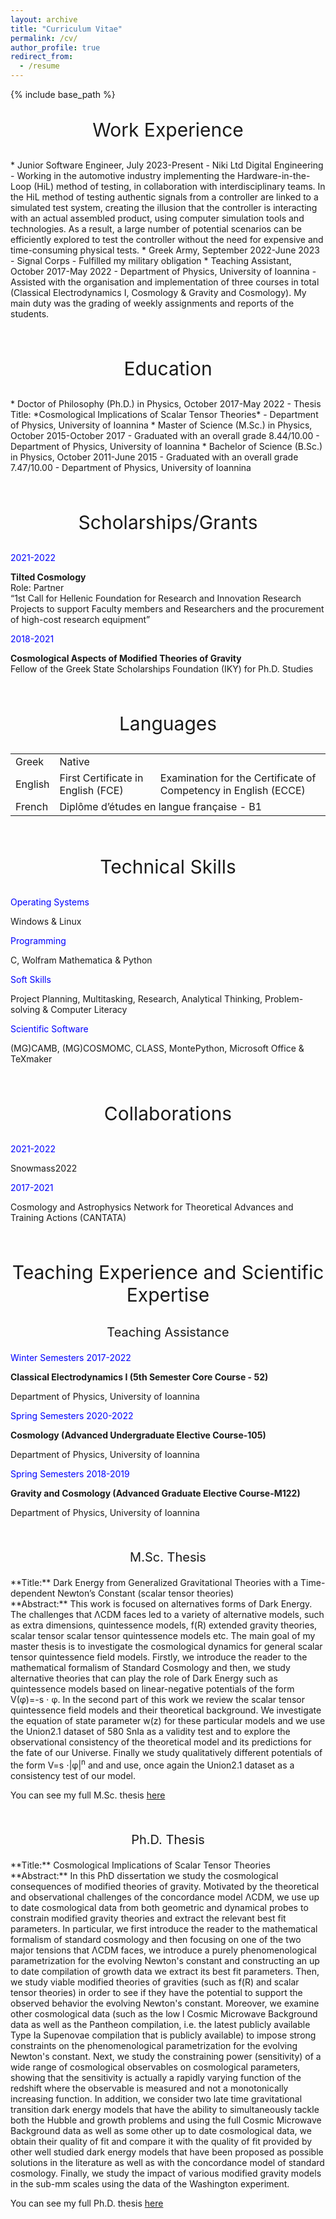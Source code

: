 ```yaml
---
layout: archive
title: "Curriculum Vitae"
permalink: /cv/
author_profile: true
redirect_from:
  - /resume
---
```


{% include base_path %}

<center><p style="font-size:30px;">Work Experience</p></center>
* Junior Software Engineer, July 2023-Present
  - Niki Ltd Digital Engineering
  - Working in the automotive industry implementing the Hardware-in-the-Loop (HiL) method of testing, in collaboration with interdisciplinary teams. In the HiL method of testing authentic signals from a controller are linked to a simulated test system, creating the illusion that the controller is interacting with an actual assembled product, using computer simulation tools and technologies. As a result, a large number of potential scenarios can be efficiently explored to test the controller without the need for expensive and time-consuming physical tests.
* Greek Army, September 2022-June 2023
  - Signal Corps
  - Fulfilled my military obligation
* Teaching Assistant, October 2017-May 2022
  - Department of Physics, University of Ioannina
  - Assisted with the organisation and implementation of three courses in total (Classical Electrodynamics I, Cosmology & Gravity and Cosmology). My main duty was the grading of weekly assignments and reports of the students. 

&nbsp;

<center><p style="font-size:30px;">Education</p></center>
* Doctor of Philosophy (Ph.D.) in Physics, October 2017-May 2022
  - Thesis Title: *Cosmological Implications of Scalar Tensor Theories*
  - Department of Physics, University of Ioannina 
* Master of Science (M.Sc.) in Physics, October 2015-October 2017
  - Graduated with an overall grade 8.44/10.00
  - Department of Physics, University of Ioannina 
* Bachelor of Science (B.Sc.) in Physics, October 2011-June 2015
  - Graduated with an overall grade 7.47/10.00
  - Department of Physics, University of Ioannina

&nbsp;

<center><p style="font-size:30px;">Scholarships/Grants</p></center>
<link href="https://maxcdn.bootstrapcdn.com/bootstrap/4.0.0-beta.2/css/bootstrap.min.css" rel="stylesheet"/>
<div class="container">
  <div class="row">
    <div class="col">
      <p style="color:blue;">2021-2022</p>
    </div>
    <div class="col">
      <b>Tilted Cosmology</b>
      <br> Role: Partner
      <br> “1st Call for Hellenic Foundation for Research and Innovation Research   Projects to support Faculty members and Researchers and the procurement of high-cost research equipment”
    </div>
  </div>
</div>

<link href="https://maxcdn.bootstrapcdn.com/bootstrap/4.0.0-beta.2/css/bootstrap.min.css" rel="stylesheet"/>
<div class="container">
  <div class="row">
    <div class="col">
      <p style="color:blue;">2018-2021</p>
    </div>
    <div class="col">
      <b>Cosmological Aspects of Modified Theories of Gravity</b>
      <br> Fellow of the Greek State Scholarships Foundation (IKY) for Ph.D. Studies
    </div>
  </div>
</div>
  
&nbsp;

<center><p style="font-size:30px;">Languages</p></center>
<table border="0">
    <tbody>
        <tr>
            <td>Greek</td>
            <td colspan="2">Native</td>
        </tr>
        <tr>
            <td>English</td>
            <td>First Certificate in English (FCE)</td>
            <td>Examination for the Certificate of Competency in English (ECCE)</td>
        </tr>
        <tr>
            <td>French</td>
            <td colspan="2">Diplôme d’études en langue française - B1</td>
        </tr>
    </tbody>
</table>

&nbsp;

<center><p style="font-size:30px;">Technical Skills</p></center>
<link href="https://maxcdn.bootstrapcdn.com/bootstrap/4.0.0-beta.2/css/bootstrap.min.css" rel="stylesheet"/>
<div class="container">
  <div class="row">
    <div class="col">
      <p style="color:blue;">Operating Systems</p>
    </div>
    <div class="col">
      Windows & Linux
    </div>
  </div>
</div>

<div class="container">
  <div class="row">
    <div class="col">
      <p style="color:blue;">Programming</p>
    </div>
    <div class="col">
      C, Wolfram Mathematica & Python
    </div>
  </div>
</div>

<div class="container">
  <div class="row">
    <div class="col">
      <p style="color:blue;">Soft Skills</p>
    </div>
    <div class="col">
      Project Planning, Multitasking, Research, Analytical Thinking, Problem-solving & Computer Literacy
    </div>
  </div>
</div>

<div class="container">
  <div class="row">
    <div class="col">
      <p style="color:blue;">Scientific Software</p>
    </div>
    <div class="col">
      (MG)CAMB, (MG)COSMOMC, CLASS, MontePython, Microsoft Office & TeXmaker
    </div>
  </div>
</div>

&nbsp;

<center><p style="font-size:30px;">Collaborations</p></center>
<link href="https://maxcdn.bootstrapcdn.com/bootstrap/4.0.0-beta.2/css/bootstrap.min.css" rel="stylesheet"/>
<div class="container">
  <div class="row">
    <div class="col">
      <p style="color:blue;">2021-2022</p>
    </div>
    <div class="col">
      Snowmass2022
    </div>
  </div>
</div>

<div class="container">
  <div class="row">
    <div class="col">
      <p style="color:blue;">2017-2021</p>
    </div>
    <div class="col">
      Cosmology and Astrophysics Network for Theoretical Advances and Training Actions (CANTATA)
    </div>
  </div>
</div>

&nbsp;

<center><p style="font-size:30px;">Teaching Experience and Scientific Expertise</p></center>
<center><p style="font-size:20px;">Teaching Assistance</p></center>
<link href="https://maxcdn.bootstrapcdn.com/bootstrap/4.0.0-beta.2/css/bootstrap.min.css" rel="stylesheet"/>
<div class="container">
  <div class="row">
    <div class="col">
      <p style="color:blue;">Winter Semesters 2017-2022</p>
    </div>
    <div class="col">
      <b>Classical Electrodynamics I (5th Semester Core Course - 52)</b>
    </div>
  </div>
</div>

<div class="container">
  <div class="row">
    <div class="col">
      <p style="color:blue;"></p>
    </div>
    <div class="col">
      Department of Physics, University of Ioannina
    </div>
  </div>
</div>

<div class="container">
  <div class="row">
    <div class="col">
      <p style="color:blue;">Spring Semesters 2020-2022</p>
    </div>
    <div class="col">
      <b>Cosmology (Advanced Undergraduate Elective Course-105)</b>
    </div>
  </div>
</div>

<div class="container">
  <div class="row">
    <div class="col">
      <p style="color:blue;"></p>
    </div>
    <div class="col">
      Department of Physics, University of Ioannina
    </div>
  </div>
</div>

<div class="container">
  <div class="row">
    <div class="col">
      <p style="color:blue;">Spring Semesters 2018-2019</p>
    </div>
    <div class="col">
      <b>Gravity and Cosmology (Advanced Graduate Elective Course-M122)</b>
    </div>
  </div>
</div>

<div class="container">
  <div class="row">
    <div class="col">
      <p style="color:blue;"></p>
    </div>
    <div class="col">
      Department of Physics, University of Ioannina
    </div>
  </div>
</div>

&nbsp;

<center><p style="font-size:20px;">M.Sc. Thesis</p></center>
**Title:** Dark Energy from Generalized Gravitational Theories with a Time-dependent Newton’s Constant (scalar tensor theories) <br>
**Abstract:** This work is focused on alternatives forms of Dark Energy. The challenges that &Lambda;CDM faces led to a variety of alternative models, such as extra dimensions, quintessence models, f(R) extended gravity theories, scalar tensor scalar tensor quintessence models etc. The main goal of my master thesis is to investigate the cosmological dynamics for general scalar tensor quintessence field models. Firstly, we introduce the reader to the mathematical formalism of  Standard Cosmology and then, we study alternative theories that can play the role of Dark Energy such as quintessence models based on linear-negative potentials of the form V(&phi;)=-s &sdot; &phi;. In the second part of this work we review the scalar tensor quintessence field models and their theoretical background. We investigate the equation of state parameter w(z) for these particular models and we use the Union2.1 dataset of 580 SnIa as a validity test and to explore the observational consistency of the theoretical model and its predictions for the fate of our Universe. Finally we study qualitatively different potentials of the form V=s &sdot;|&phi;|<sup>n</sup> and and use, once again the Union2.1 dataset as a consistency test of our model.<br>

You can see my full M.Sc. thesis [here](http://www.dropbox.com/s/s8xzb90cgtq9ut4/Graduate_Thesis.pdf?dl=0)

&nbsp;

<center><p style="font-size:20px;">Ph.D. Thesis</p></center>
**Title:** Cosmological Implications of Scalar Tensor Theories <br>
**Abstract:** In this PhD dissertation we study the cosmological consequences of modified theories of gravity. Motivated by the theoretical and observational challenges of the concordance model ΛCDM, we use up to date cosmological data from both geometric and dynamical probes to constrain modified gravity theories and extract the relevant best fit parameters. In particular, we first introduce the reader to the mathematical formalism of standard cosmology and then focusing on one of the two major tensions that ΛCDM faces, we introduce a purely phenomenological parametrization for the evolving Newton's constant and constructing an up to date compilation of growth data we extract its best fit parameters. Then, we study viable modified theories of gravities (such as f(R) and scalar tensor theories) in order to see if they have the potential to support the observed behavior the evolving Newton's constant. Moreover, we examine other cosmological data (such as the low l Cosmic Microwave Background data as well as the Pantheon compilation, i.e. the latest publicly available Type Ia Supenovae compilation that is publicly available) to impose strong constraints on the phenomenological parametrization for the evolving Newton's constant. Next, we study the constraining power (sensitivity) of a wide range of cosmological observables on cosmological parameters, showing that the sensitivity is actually a rapidly varying function of the redshift where the observable is measured and not a monotonically increasing function. In addition, we consider two late time gravitational transition dark energy models that have the ability to simultaneously tackle both the Hubble and growth problems and using the full Cosmic Microwave Background data as well as some other up to date cosmological data, we obtain their quality of fit and compare it with the quality of fit provided by other well studied dark energy models that have been proposed as possible solutions in the literature as well as with the concordance model of standard cosmology. Finally, we study the impact of various modified gravity models in the sub-mm scales using the data of the Washington experiment.

You can see my full Ph.D. thesis [here](http://freader.ekt.gr/eadd/index.php?doc=51439&lang=el)

